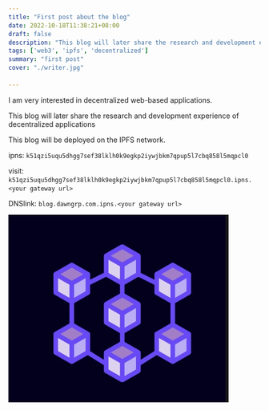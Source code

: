 ```yaml
---
title: "First post about the blog"
date: 2022-10-18T11:38:21+08:00
draft: false
description: "This blog will later share the research and development experience of decentralized applications"
tags: ['web3', 'ipfs', 'decentralized']
summary: "first post"
cover: "./writer.jpg" 

---
```




I am very interested in decentralized web-based applications.

This blog will later share the research and development experience of decentralized applications

This blog will be deployed on the IPFS network.

ipns:
`k51qzi5uqu5dhgg7sef38lklh0k9egkp2iywjbkm7qpup5l7cbq858l5mqpcl0`

visit:
`k51qzi5uqu5dhgg7sef38lklh0k9egkp2iywjbkm7qpup5l7cbq858l5mqpcl0.ipns.<your gateway url>`

DNSlink:
`blog.dawngrp.com.ipns.<your gateway url>`

![web3](./web3.jpg)